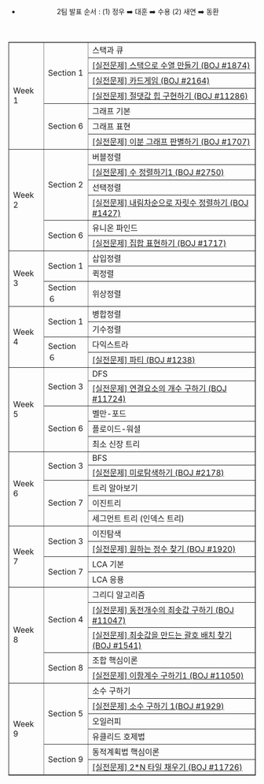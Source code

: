 <div align="center">

- 2팀 발표 순서 : (1) 정우 ➡️ 대훈 ➡️ 수용 (2) 새연 ➡️ 동환

<br>

<table align="center;" border="1;" width="60%">

<tr>
<td rowspan="7">Week 1</td>
<td rowspan="4">Section 1</td>
<td>스택과 큐</td>
</tr>
<tr>
<td><a href ="https://www.acmicpc.net/problem/1874">[실전문제] 스택으로 수열 만들기 (BOJ #1874)</a></td>
</tr>
<tr>
<td><a href ="https://www.acmicpc.net/problem/2164">[실전문제] 카드게임 (BOJ #2164)</a></td>
</tr>
<tr>
<td><a href ="https://www.acmicpc.net/problem/11286">[실전문제] 절댓값 힙 구현하기 (BOJ #11286)</a></td>
</tr>
<tr>
<td rowspan="3">Section 6</td>
<td>그래프 기본</td>
</tr>
<td>그래프 표현</td>
</tr>
<tr>
<td><a href ="https://www.acmicpc.net/problem/1707">[실전문제] 이분 그래프 판별하기 (BOJ #1707)</a></td>
</tr>


<tr>
<td rowspan="6">Week 2</td>
<td rowspan="4">Section 2</td>
<td>버블정렬</td>
</tr>
<tr>
<td><a href ="https://www.acmicpc.net/problem/2750">[실전문제] 수 정렬하기1 (BOJ #2750)</a></td>
</tr>
<tr>
<td>선택정렬</td>
</tr>
<tr>
<td><a href ="https://www.acmicpc.net/problem/1427">[실전문제] 내림차순으로 자릿수 정렬하기 (BOJ #1427)</a></td>
</tr>
<tr>
<td rowspan="2">Section 6</td>
<td>유니온 파인드</td>
</tr>
<tr>
<td><a href ="https://www.acmicpc.net/problem/1717">[실전문제] 집합 표현하기 (BOJ #1717)</a></td>
</tr>


<tr>
<td rowspan="3">Week 3</td>
<td rowspan="2">Section 1</td>
<td>삽입정렬</td>
</tr>
<tr>
<td>퀵정렬</td> 
</tr>
<tr>
<td>Section ６</td>
<td>위상정렬</td>
</tr>

<tr>
<td rowspan="4">Week 4</td>
<td rowspan="2">Section 1</td>
<td>병합정렬</td>
</tr>
<tr>
<td>기수정렬</td> 
</tr>
<tr>
<td rowspan="2">Section ６</td>
<td>다익스트라</td>
</tr>
<tr>
<td><a href ="https://www.acmicpc.net/problem/1238">[실전문제] 파티 (BOJ #1238)</a></td> 
</tr>


<tr>
<td rowspan="5">Week 5</td>
<td rowspan="2">Section 3</td>
<td>DFS</td>
</tr>
<tr>
<td><a href ="https://www.acmicpc.net/problem/11724">[실전문제] 연결요소의 개수 구하기 (BOJ #11724)</a></td>
</tr>
<tr>
<td rowspan="3">Section 6</td>
<td>벨만-포드</td>
</tr>
<tr>
<td>플로이드-워셜</td>
</tr>
<tr>
<td>최소 신장 트리</td>
</tr>

<tr>
<td rowspan="5">Week 6</td>
<td rowspan="2">Section 3</td>
<td>BFS</td>
</tr>
<tr>
<td><a href ="https://www.acmicpc.net/problem/2178">[실전문제] 미로탐색하기 (BOJ #2178)</a></td>
</tr>
<tr>
<td rowspan="3">Section 7</td>
<td>트리 알아보기</td>
</tr>
<tr>
<td>이진트리</td>
</tr>
<tr>
<td>세그먼트 트리 (인덱스 트리)</td>
</tr>

<tr>
<td rowspan="4">Week 7</td>
<td rowspan="2">Section 3</td>
<td>이진탐색</td>
</tr>
<tr>
<td><a href ="https://www.acmicpc.net/problem/1920">[실전문제] 원하는 정수 찾기 (BOJ #1920)</a></td>
</tr>
<tr>
<td rowspan="2">Section 7</td>
<td>LCA 기본</td>
</tr>
<tr>
<td>LCA 응용</td>
</tr>

<tr>
<td rowspan="5">Week 8</td>
<td rowspan="3">Section 4</td>
<td>그리디 알고리즘</td>
</tr>
<td><a href ="https://www.acmicpc.net/problem/11047">[실전문제] 동전개수의 최솟값 구하기 (BOJ #11047)</a></td>
<tr>
<td><a href ="https://www.acmicpc.net/problem/1541">[실전문제] 최솟값을 만드는 괄호 배치 찾기 (BOJ #1541)</a></td>
</tr>
<tr>
<td rowspan="2">Section 8</td>
<td>조합 핵심이론</td>
</tr>
<tr>
<td><a href ="https://www.acmicpc.net/problem/11050">[실전문제] 이항계수 구하기1 (BOJ #11050)</a></td>
</tr>

<tr>
<td rowspan="6">Week 9</td>
<td rowspan="4">Section 5</td>
<td>소수 구하기</td>
</tr>
<tr>
<td><a href ="https://www.acmicpc.net/problem/1929">[실전문제] 소수 구하기 1(BOJ #1929)</a></td>
</tr>
<tr>
<td>오일러피</td>
</tr>
<tr>
<td>유클리드 호제법</td>
</tr>
<tr>
<td rowspan="2">Section 9</td>
<td>동적계획법 핵심이론</td>
</tr>
<tr>
<td><a href ="https://www.acmicpc.net/problem/11726">[실전문제] 2*N 타일 채우기 (BOJ #11726)</a></td>
</tr>

</table>
</div>